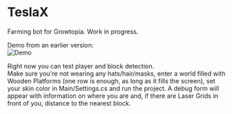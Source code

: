 # TeslaX
Farming bot for Growtopia.
Work in progress.

Demo from an earlier version:  
![Demo](demo.gif)

Right now you can test player and block detection.  
Make sure you're not wearing any hats/hair/masks, enter a world filled with Wooden Platforms (one row is enough, as long as it fills the screen), set your skin color in Main/Settings.cs and run the project. A debug form will appear with information on where you are and, if there are Laser Grids in front of you, distance to the nearest block.
